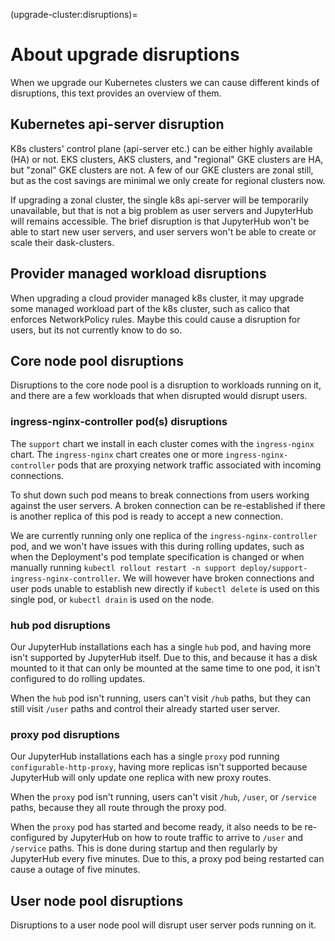 (upgrade-cluster:disruptions)=

# About upgrade disruptions

When we upgrade our Kubernetes clusters we can cause different kinds of
disruptions, this text provides an overview of them.

## Kubernetes api-server disruption

K8s clusters' control plane (api-server etc.) can be either highly available
(HA) or not. EKS clusters, AKS clusters, and "regional" GKE clusters are HA, but
"zonal" GKE clusters are not. A few of our GKE clusters are zonal still, but as
the cost savings are minimal we only create for regional clusters now.

If upgrading a zonal cluster, the single k8s api-server will be temporarily
unavailable, but that is not a big problem as user servers and JupyterHub will
remains accessible. The brief disruption is that JupyterHub won't be able to
start new user servers, and user servers won't be able to create or scale their
dask-clusters.

## Provider managed workload disruptions

When upgrading a cloud provider managed k8s cluster, it may upgrade some managed
workload part of the k8s cluster, such as calico that enforces NetworkPolicy
rules. Maybe this could cause a disruption for users, but its not currently know
to do so.

## Core node pool disruptions

Disruptions to the core node pool is a disruption to workloads running on it,
and there are a few workloads that when disrupted would disrupt users.

### ingress-nginx-controller pod(s) disruptions

The `support` chart we install in each cluster comes with the `ingress-nginx`
chart. The `ingress-nginx` chart creates one or more `ingress-nginx-controller`
pods that are proxying network traffic associated with incoming connections.

To shut down such pod means to break connections from users working against the
user servers. A broken connection can be re-established if there is another
replica of this pod is ready to accept a new connection.

We are currently running only one replica of the `ingress-nginx-controller` pod,
and we won't have issues with this during rolling updates, such as when the
Deployment's pod template specification is changed or when manually running
`kubectl rollout restart -n support deploy/support-ingress-nginx-controller`. We
will however have broken connections and user pods unable to establish new
directly if `kubectl delete` is used on this single pod, or `kubectl drain` is
used on the node.

### hub pod disruptions

Our JupyterHub installations each has a single `hub` pod, and having more isn't
supported by JupyterHub itself. Due to this, and because it has a disk mounted
to it that can only be mounted at the same time to one pod, it isn't configured
to do rolling updates.

When the `hub` pod isn't running, users can't visit `/hub` paths, but they can
still visit `/user` paths and control their already started user server.

### proxy pod disruptions

Our JupyterHub installations each has a single `proxy` pod running
`configurable-http-proxy`, having more replicas isn't supported because
JupyterHub will only update one replica with new proxy routes.

When the `proxy` pod isn't running, users can't visit `/hub`, `/user`, or
`/service` paths, because they all route through the proxy pod.

When the `proxy` pod has started and become ready, it also needs to be
re-configured by JupyterHub on how to route traffic to arrive to `/user` and
`/service` paths. This is done during startup and then regularly by JupyterHub
every five minutes. Due to this, a proxy pod being restarted can cause a outage
of five minutes.

## User node pool disruptions

Disruptions to a user node pool will disrupt user server pods running on it.
